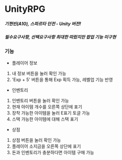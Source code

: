 # UnityRPG

##### 기현빈(A10), 스파르타 던전 - Unity 버전!
##### 필수요구사항, 선택요구사항 최대한 따랐지만 팝업 기능 미구현

### 기능

- 플레이어 정보
1. 내 정보 버튼을 눌러 확인 가능
2. 'Exp + 5' 버튼을 통해 Exp 획득 가능, 레벨업 기능 반영

- 인벤토리
1. 인벤토리 버튼을 눌러 확인 가능
2. 현재 아이템 개수를 오른쪽 상단에 표기
3. 장착 가능한 아이템을 눌러 E표기 토글 가능
4. 스택 가능한 아이템에 대해 스택 표기

- 상점
1. 상점 버튼을 눌러 확인 가능
2. 플레이어 소지금을 오른쪽 상단에 표기
3. 돈과 인벤토리가 충분하다면 아이템 구매 가능
